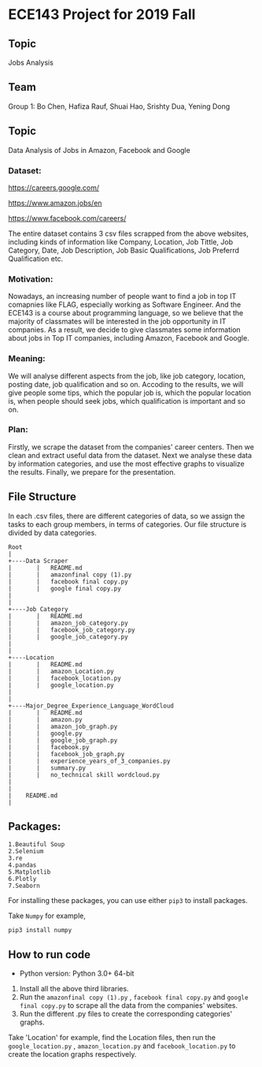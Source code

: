 # ECE143 Project for 2019 Fall

## Topic
Jobs Analysis

## Team
Group 1: Bo Chen, Hafiza Rauf, Shuai Hao, Srishty Dua, Yening Dong

## Topic
Data Analysis of Jobs in Amazon, Facebook and Google

### Dataset:
https://careers.google.com/

https://www.amazon.jobs/en

https://www.facebook.com/careers/

The entire dataset contains 3 csv files scrapped from the above websites, including kinds of information like Company, Location, Job Tittle, Job Category, Date, Job Description, Job Basic Qualifications, Job Preferrd Qualification etc.

### Motivation:
Nowadays, an increasing number of people want to find a job in top IT comapnies like FLAG, especially working as Software Engineer. And the ECE143 is a course about programming language, so we believe that the majority of classmates will be interested in the job opportunity in IT companies. As a result, we decide to give classmates some information about jobs in Top IT companies, including Amazon, Facebook and Google.

### Meaning:
We will analyse different aspects from the job, like job category, location, posting date, job qualification and so on. Accoding to the results, we will give people some tips, which the popular job is, which the popular location is, when people should seek jobs, which qualification is important and so on.

### Plan:
Firstly, we scrape the dataset from the companies' career centers. Then we clean and extract useful data from the dataset. Next we analyse these data by information categories, and use the most effective graphs to visualize the results. Finally, we prepare for the presentation.

## File Structure
In each .csv files, there are different categories of data, so we assign the tasks to each group members, in terms of categories. Our file structure is divided by data categories.
```
Root
|
+----Data Scraper
|       |   README.md
|       |   amazonfinal copy (1).py
|       |   facebook final copy.py
|       |   google final copy.py
|
|
+----Job Category
|       |   README.md
|       |   amazon_job_category.py
|       |   facebook_job_category.py
|       |   google_job_category.py
|
|
+----Location
|       |   README.md
|       |   amazon_Location.py
|       |   facebook_location.py
|       |   google_location.py
|
|
+----Major_Degree_Experience_Language_WordCloud
|       |   README.md
|       |   amazon.py
|       |   amazon_job_graph.py
|       |   google.py
|       |   google_job_graph.py
|       |   facebook.py
|       |   facebook_job_graph.py
|       |   experience_years_of_3_companies.py
|       |   summary.py
|       |   no_technical skill wordcloud.py
|
|
|    README.md
|
```

## Packages:
```
1.Beautiful Soup
2.Selenium
3.re
4.pandas
5.Matplotlib
6.Plotly
7.Seaborn
```

For installing these packages, you can use either ```pip3``` to install packages. 

Take ```Numpy``` for example,
```
pip3 install numpy
```

## How to run code
* Python version: Python 3.0+ 64-bit
1. Install all the above third libraries. 
2. Run the ```amazonfinal copy (1).py``` , ```facebook final copy.py``` and ```google final copy.py``` to scrape all the data from the companies' websites.
3. Run the different .py files to create the corresponding categories' graphs. 

Take 'Location' for example, find the Location files, then run the ```google_location.py``` , ```amazon_location.py``` and ```facebook_location.py``` to create the location graphs respectively.
